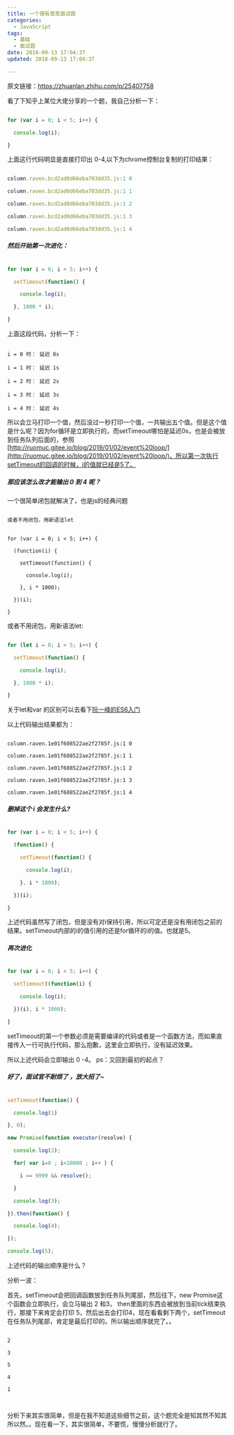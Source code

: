 ```yaml
---
title: 一个很有意思面试题
categories:
  - JavaScript
tags:
  - 基础
  - 面试题
date: 2018-09-13 17:04:37
updated: 2018-09-13 17:04:37

---
```


原文链接：https://zhuanlan.zhihu.com/p/25407758 

看了下知乎上某位大佬分享的一个题，我自己分析一下：

```js

for (var i = 0; i < 5; i++) {

  console.log(i);

}

```

上面这行代码明显是直接打印出 0-4,以下为chrome控制台复制的打印结果：

```js

column.raven.bcd2ad0d66eba703dd35.js:1 0

column.raven.bcd2ad0d66eba703dd35.js:1 1

column.raven.bcd2ad0d66eba703dd35.js:1 2

column.raven.bcd2ad0d66eba703dd35.js:1 3

column.raven.bcd2ad0d66eba703dd35.js:1 4

```

##### 然后开始第一次进化：

```js

for (var i = 0; i < 5; i++) {

  setTimeout(function() {

    console.log(i);

  }, 1000 * i);

}

```

上面这段代码，分析一下：

```

i = 0 时： 延迟 0s

i = 1 时： 延迟 1s

i = 2 时： 延迟 2s

i = 3 时： 延迟 3s

i = 4 时： 延迟 4s

```

所以会立马打印一个值，然后没过一秒打印一个值，一共输出五个值。但是这个值是什么呢？因为for循环是立即执行的，而setTimeout哪怕是延迟0s，也是会被放到任务队列后面的，参照[http://ruomuc.gitee.io/blog/2019/01/02/event%20loop/](http://ruomuc.gitee.io/blog/2019/01/02/event%20loop/)。所以第一次执行setTimeout的回调的时候，i的值就已经是5了。



##### 那应该怎么改才能输出 0 到 4 呢？

一个很简单闭包就解决了，也是js的经典问题

```js

或者不用闭包，用新语法let

```



```

for (var i = 0; i < 5; i++) {

  (function(i) {

    setTimeout(function() {

      console.log(i);

    }, i * 1000);

  })(i);

}

```

或者不用闭包，用新语法let:

```js

for (let i = 0; i < 5; i++) {

  setTimeout(function() {

    console.log(i);

  }, 1000 * i);

}

```

关于let和var 的区别可以去看下[阮一峰的ES6入门](https://es6.ruanyifeng.com/#docs/let)

以上代码输出结果都为：

```

column.raven.1e01f608522ae2f2785f.js:1 0

column.raven.1e01f608522ae2f2785f.js:1 1

column.raven.1e01f608522ae2f2785f.js:1 2

column.raven.1e01f608522ae2f2785f.js:1 3

column.raven.1e01f608522ae2f2785f.js:1 4

```

##### 删掉这个 i 会发生什么?

```js

for (var i = 0; i < 5; i++) {

  (function() {

    setTimeout(function() {

      console.log(i);

    }, i * 1000);

  })(i);

}

```

上述代码虽然写了闭包，但是没有对i保持引用，所以可定还是没有用闭包之前的结果。setTimeout内部的i的值引用的还是for循环的i的值。也就是5。

##### 再次进化

```js

for (var i = 0; i < 5; i++) {

  setTimeout((function(i) {

    console.log(i);

  })(i), i * 1000);

}

```

setTimeout的第一个参数必须是需要编译的代码或者是一个函数方法，而如果直接传入一行可执行代码，那么抱歉，这里会立即执行，没有延迟效果。 

所以上述代码会立即输出 0 -4。  ps：又回到最初的起点？

##### 好了，面试官不耐烦了 ，放大招了~

<!--more-->

```js

setTimeout(function() {

  console.log(1)

}, 0);

new Promise(function executor(resolve) {

  console.log(2);

  for( var i=0 ; i<10000 ; i++ ) {

    i == 9999 && resolve();

  }

  console.log(3);

}).then(function() {

  console.log(4);

});

console.log(5);

```

上述代码的输出顺序是什么？

分析一波：

首先，setTimeout会把回调函数放到任务队列尾部，然后往下，new Promise这个函数会立即执行，会立马输出 2 和3， then里面的东西会被放到当前tick结束执行，那接下来肯定会打印 5，然后出去会打印4，现在看看剩下两个，setTimeout在任务队列尾部，肯定是最后打印的。所以输出顺序就完了。。

```

2

3

5

4

1



```



分析下来其实很简单，但是在我不知道这些细节之前，这个题完全是知其然不知其所以然。。现在看一下，其实很简单，不要慌，慢慢分析就行了。

